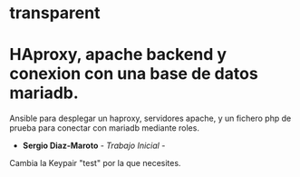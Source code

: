 # transparent

# HAproxy, apache backend y conexion con una base de datos mariadb.

Ansible para desplegar un haproxy, servidores apache, y un fichero php de prueba para conectar con mariadb mediante roles.


* **Sergio Diaz-Maroto** - *Trabajo Inicial* -

Cambia la Keypair "test" por la que necesites.




